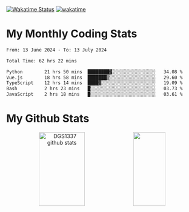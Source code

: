 [![Wakatime Status](https://github.com/noopurphalak/noopurphalak/workflows/wakatime-status-update/badge.svg)](https://github.com/noopurphalak/noopurphalak/actions/workflows/main.yml)
[![wakatime](https://wakatime.com/badge/user/80ace140-ef40-4fdd-b8ed-f3be3d2e1aea.svg)](https://wakatime.com/@80ace140-ef40-4fdd-b8ed-f3be3d2e1aea)

# My Monthly Coding Stats

<!--START_SECTION:waka-->

```txt
From: 13 June 2024 - To: 13 July 2024

Total Time: 62 hrs 22 mins

Python        21 hrs 50 mins  ████████▓░░░░░░░░░░░░░░░░   34.08 %
Vue.js        18 hrs 58 mins  ███████▒░░░░░░░░░░░░░░░░░   29.60 %
TypeScript    12 hrs 14 mins  ████▓░░░░░░░░░░░░░░░░░░░░   19.09 %
Bash          2 hrs 23 mins   █░░░░░░░░░░░░░░░░░░░░░░░░   03.73 %
JavaScript    2 hrs 18 mins   █░░░░░░░░░░░░░░░░░░░░░░░░   03.61 %
```

<!--END_SECTION:waka-->

# My Github Stats
<div style="text-align: center;">
  <img width="49%" height="195px" src="https://github-readme-stats-sigma-five.vercel.app/api?username=noopurphalak&show_icons=true&count_private=true&hide_border=true&title_color=ecf2f8&icon_color=0d1117&text_color=FFFFFF&bg_color=0d1117" alt="DGS1337 github stats" />
  <img width="41%" height="195px" src="https://github-readme-stats-sigma-five.vercel.app/api/top-langs/?username=noopurphalak&layout=compact&hide_border=true&title_color=ecf2f8&text_color=FFFFFF&bg_color=0d1117" />
</div>
